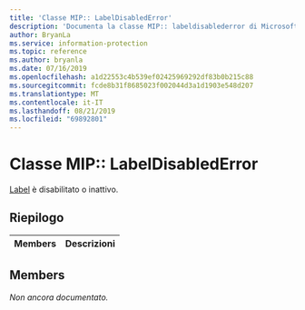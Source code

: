 ```yaml
---
title: 'Classe MIP:: LabelDisabledError'
description: 'Documenta la classe MIP:: labeldisablederror di Microsoft Information Protection (MIP) SDK.'
author: BryanLa
ms.service: information-protection
ms.topic: reference
ms.author: bryanla
ms.date: 07/16/2019
ms.openlocfilehash: a1d22553c4b539ef02425969292df83b0b215c88
ms.sourcegitcommit: fcde8b31f8685023f002044d3a1d1903e548d207
ms.translationtype: MT
ms.contentlocale: it-IT
ms.lasthandoff: 08/21/2019
ms.locfileid: "69892801"
---
```

# <a name="class-miplabeldisablederror"></a>Classe MIP:: LabelDisabledError 
[Label](class_mip_label.md) è disabilitato o inattivo.
  
## <a name="summary"></a>Riepilogo
 Members                        | Descrizioni                                
--------------------------------|---------------------------------------------
  
## <a name="members"></a>Members
_Non ancora documentato._
